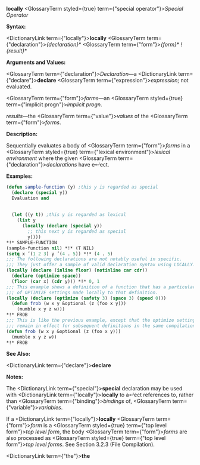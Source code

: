 **locally** <GlossaryTerm styled={true} term={"special operator"}><i>Special Operator</i></GlossaryTerm> 



**Syntax:** 



<DictionaryLink  term={"locally"}><b>locally</b></DictionaryLink> <GlossaryTerm  term={"declaration"}><i>\{declaration\}</i></GlossaryTerm>\* <GlossaryTerm  term={"form"}><i>\{form\}</i></GlossaryTerm>\* *! \{result\}*\* 



**Arguments and Values:** 



<GlossaryTerm  term={"declaration"}><i>Declaration</i></GlossaryTerm>—a <DictionaryLink  term={"declare"}><b>declare</b></DictionaryLink> <GlossaryTerm  term={"expression"}><i>expression</i></GlossaryTerm>; not evaluated. 



<GlossaryTerm  term={"form"}><i>forms</i></GlossaryTerm>—an <GlossaryTerm styled={true} term={"implicit progn"}><i>implicit progn</i></GlossaryTerm>. 



*results*—the <GlossaryTerm  term={"value"}><i>values</i></GlossaryTerm> of the <GlossaryTerm  term={"form"}><i>forms</i></GlossaryTerm>. 



**Description:** 



Sequentially evaluates a body of <GlossaryTerm  term={"form"}><i>forms</i></GlossaryTerm> in a <GlossaryTerm styled={true} term={"lexical environment"}><i>lexical environment</i></GlossaryTerm> where the given <GlossaryTerm  term={"declaration"}><i>declarations</i></GlossaryTerm> have e↵ect. 



**Examples:**
```lisp
(defun sample-function (y) ;this y is regarded as special 
  (declare (special y)) 
  Evaluation and 
  
  
  (let ((y t)) ;this y is regarded as lexical 
    (list y 
	  (locally (declare (special y)) 
	    ;; this next y is regarded as special 
	    y)))) 
*!* SAMPLE-FUNCTION 
(sample-function nil) *!* (T NIL) 
(setq x ’(1 2 3) y ’(4 . 5)) *!* (4 . 5) 
;;; The following declarations are not notably useful in specific. 
;;; They just offer a sample of valid declaration syntax using LOCALLY. 
(locally (declare (inline floor) (notinline car cdr)) 
  (declare (optimize space)) 
  (floor (car x) (cdr y))) *!* 0, 1 
;;; This example shows a definition of a function that has a particular set 
;;; of OPTIMIZE settings made locally to that definition. 
(locally (declare (optimize (safety 3) (space 3) (speed 0))) 
  (defun frob (w x y &optional (z (foo x y))) 
    (mumble x y z w))) 
*!* FROB 
;;; This is like the previous example, except that the optimize settings 
;;; remain in effect for subsequent definitions in the same compilation unit. (declaim (optimize (safety 3) (space 3) (speed 0))) 
(defun frob (w x y &optional (z (foo x y))) 
  (mumble x y z w)) 
*!* FROB 
```
**See Also:** 



<DictionaryLink  term={"declare"}><b>declare</b></DictionaryLink> 



**Notes:** 



The <DictionaryLink  term={"special"}><b>special</b></DictionaryLink> declaration may be used with <DictionaryLink  term={"locally"}><b>locally</b></DictionaryLink> to a↵ect references to, rather than <GlossaryTerm  term={"binding"}><i>bindings</i></GlossaryTerm> of, <GlossaryTerm  term={"variable"}><i>variables</i></GlossaryTerm>. 



If a <DictionaryLink  term={"locally"}><b>locally</b></DictionaryLink> <GlossaryTerm  term={"form"}><i>form</i></GlossaryTerm> is a <GlossaryTerm styled={true} term={"top level form"}><i>top level form</i></GlossaryTerm>, the body <GlossaryTerm  term={"form"}><i>forms</i></GlossaryTerm> are also processed as <GlossaryTerm styled={true} term={"top level form"}><i>top level forms</i></GlossaryTerm>. See Section 3.2.3 (File Compilation). 







 



 



<DictionaryLink  term={"the"}><b>the</b></DictionaryLink> 



